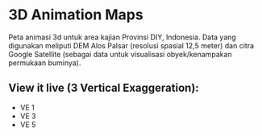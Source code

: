 # 3D Animation Maps
Peta animasi 3d untuk area kajian Provinsi DIY, Indonesia. Data yang digunakan meliputi DEM Alos Palsar (resolusi spasial 12,5 meter) dan citra Google Satellite (sebagai data untuk visualisasi obyek/kenampakan permukaan buminya).

## View it live (3 Vertical Exaggeration):
* VE 1
* VE 3
* VE 5
